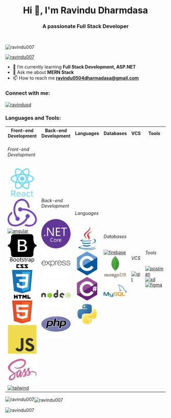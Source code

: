 <h1 align="center">Hi 👋, I'm Ravindu Dharmdasa</h1>
<h3 align="center">A passionate Full Stack Developer</h3>

<img src="https://cdn.dribbble.com/users/1162077/screenshots/3848914/programmer.gif" alt="" width="400"/>

<p align="left"> 
    <img src="https://komarev.com/ghpvc/?username=ravindu007&label=Profile%20views&color=0e75b6&style=flat" alt="ravindu007" />
</p>

<p align="left"> 
    <a href="https://github.com/ryo-ma/github-profile-trophy"><img src="https://github-profile-trophy.vercel.app/?username=ravindu007" alt="ravindu007" /></a>
</p>

- 🌱 I’m currently learning **Full Stack Development, ASP.NET**
- 💬 Ask me about **MERN Stack**
- 📫 How to reach me **ravindu0504dharmadasa@gmail.com**

<h3 align="left">Connect with me:</h3>
<p align="left">
    <a href="https://linkedin.com/in/ravindusd" target="blank"><img align="center" src="https://raw.githubusercontent.com/rahuldkjain/github-profile-readme-generator/master/src/images/icons/Social/linked-in-alt.svg" alt="ravindusd" height="30" width="40" /></a>
</p>

<h3 align="left">Languages and Tools:</h3>
 <table>
        <tr>
            <th>Front-end Development</th>
            <th>Back-end Development</th>
            <th>Languages</th>
            <th>Databases</th>
            <th>VCS</th>
            <th>Tools</th>
        </tr>
        <tr>
            <td>
                <h6>Front-end Development</h6>
                <div>
                    <a href="https://reactjs.org/" target="_blank" rel="noreferrer"><img src="https://raw.githubusercontent.com/devicons/devicon/master/icons/react/react-original-wordmark.svg" alt="react"></a>
                    <a href="https://redux.js.org" target="_blank" rel="noreferrer"><img src="https://raw.githubusercontent.com/devicons/devicon/master/icons/redux/redux-original.svg" alt="redux"></a>
                    <a href="https://angular.io/" target="_blank" rel="noreferrer"><img src="https://angular.io/assets/images/logos/angular/angular.svg" alt="angular"></a>
                    <a href="https://getbootstrap.com" target="_blank" rel="noreferrer"><img src="https://raw.githubusercontent.com/devicons/devicon/master/icons/bootstrap/bootstrap-plain-wordmark.svg" alt="bootstrap"></a>
                    <a href="https://www.w3schools.com/css/" target="_blank" rel="noreferrer"><img src="https://raw.githubusercontent.com/devicons/devicon/master/icons/css3/css3-original-wordmark.svg" alt="css3"></a>
                    <a href="https://www.w3.org/html/" target="_blank" rel="noreferrer"><img src="https://raw.githubusercontent.com/devicons/devicon/master/icons/html5/html5-original-wordmark.svg" alt="html5"></a>
                    <a href="https://developer.mozilla.org/en-US/docs/Web/JavaScript" target="_blank" rel="noreferrer"><img src="https://raw.githubusercontent.com/devicons/devicon/master/icons/javascript/javascript-original.svg" alt="javascript"></a>
                    <a href="https://sass-lang.com" target="_blank" rel="noreferrer"><img src="https://raw.githubusercontent.com/devicons/devicon/master/icons/sass/sass-original.svg" alt="sass"></a>
                    <a href="https://tailwindcss.com/" target="_blank" rel="noreferrer"><img src="https://www.vectorlogo.zone/logos/tailwindcss/tailwindcss-icon.svg" alt="tailwind"></a>
                </div>
            </td>
            <td>
                <h6>Back-end Development</h6>
                <div>
                    <a href="https://dotnet.microsoft.com/apps/aspnet" target="_blank" rel="noreferrer"><img src="https://raw.githubusercontent.com/devicons/devicon/master/icons/dotnetcore/dotnetcore-original.svg" alt="asp.net"></a>
                    <a href="https://expressjs.com" target="_blank" rel="noreferrer"><img src="https://raw.githubusercontent.com/devicons/devicon/master/icons/express/express-original-wordmark.svg" alt="express"></a>
                    <a href="https://nodejs.org" target="_blank" rel="noreferrer"><img src="https://raw.githubusercontent.com/devicons/devicon/master/icons/nodejs/nodejs-original-wordmark.svg" alt="nodejs"></a>
                    <a href="https://www.php.net" target="_blank" rel="noreferrer"><img src="https://raw.githubusercontent.com/devicons/devicon/master/icons/php/php-original.svg" alt="php"></a>
                </div>
            </td>
            <td>
                <h6>Languages</h6>
                <div>
                    <a href="https://www.java.com" target="_blank" rel="noreferrer"><img src="https://raw.githubusercontent.com/devicons/devicon/master/icons/java/java-original.svg" alt="java"></a>
                    <a href="https://www.cprogramming.com/" target="_blank" rel="noreferrer"><img src="https://raw.githubusercontent.com/devicons/devicon/master/icons/c/c-original.svg" alt="c"></a>
                    <a href="https://www.w3schools.com/cs/" target="_blank" rel="noreferrer"><img src="https://raw.githubusercontent.com/devicons/devicon/master/icons/csharp/csharp-original.svg" alt="csharp"></a>
                    <a href="https://www.python.org" target="_blank" rel="noreferrer"><img src="https://raw.githubusercontent.com/devicons/devicon/master/icons/python/python-original.svg" alt="python"></a>
                </div>
            </td>
            <td>
                <h6>Databases</h6>
                <div>
                    <a href="https://firebase.google.com/" target="_blank" rel="noreferrer"><img src="https://www.vectorlogo.zone/logos/firebase/firebase-icon.svg" alt="firebase"></a>
                    <a href="https://www.mongodb.com/" target="_blank" rel="noreferrer"><img src="https://raw.githubusercontent.com/devicons/devicon/master/icons/mongodb/mongodb-original-wordmark.svg" alt="mongodb"></a>
                    <a href="https://www.mysql.com/" target="_blank" rel="noreferrer"><img src="https://raw.githubusercontent.com/devicons/devicon/master/icons/mysql/mysql-original-wordmark.svg" alt="mysql"></a>
                </div>
            </td>
            <td>
                <h6>VCS</h6>
                <div>
                    <a href="https://git-scm.com/" target="_blank" rel="noreferrer"><img src="https://www.vectorlogo.zone/logos/git-scm/git-scm-icon.svg" alt="git"></a>
                </div>
            </td>
            <td>
                <h6>Tools</h6>
                <div>
                    <a href="https://postman.com" target="_blank" rel="noreferrer"><img src="https://www.vectorlogo.zone/logos/getpostman/getpostman-icon.svg" alt="postman"></a>
                    <a href="https://www.adobe.com/products/xd.html" target="_blank" rel="noreferrer"><img src="https://cdn.worldvectorlogo.com/logos/adobe-xd.svg" alt="xd"></a>
                    <a href="https://www.figma.com/" target="_blank" rel="noreferrer"><img src="https://www.vectorlogo.zone/logos/figma/figma-icon.svg" alt="figma"></a>
                </div>
            </td>
        </tr>
    </table>
<!-- Most Used Languages -->
<p>
    <img align="left" src="https://github-readme-stats.vercel.app/api/top-langs/?username=ravindu007&layout=compact" alt="ravindu007" />
</p>

<!-- Stats -->
<p>
    <img align="center" src="https://github-readme-stats.vercel.app/api?username=ravindu007&show_icons=true&locale=en" alt="ravindu007" />
</p>

<!-- Streak Stats -->
<p>
    <img align="center" src="https://github-readme-streak-stats.herokuapp.com/?user=ravindu007&" alt="ravindu007" />
</p>
